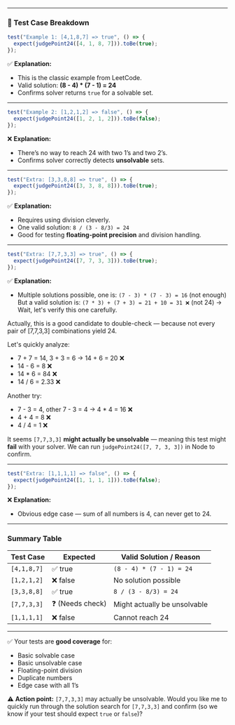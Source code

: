 
---

### 🔎 Test Case Breakdown

```js
test("Example 1: [4,1,8,7] => true", () => {
  expect(judgePoint24([4, 1, 8, 7])).toBe(true);
});
```

✅ **Explanation:**

* This is the classic example from LeetCode.
* Valid solution: **(8 - 4) \* (7 - 1) = 24**
* Confirms solver returns `true` for a solvable set.

---

```js
test("Example 2: [1,2,1,2] => false", () => {
  expect(judgePoint24([1, 2, 1, 2])).toBe(false);
});
```

❌ **Explanation:**

* There’s no way to reach 24 with two 1’s and two 2’s.
* Confirms solver correctly detects **unsolvable** sets.

---

```js
test("Extra: [3,3,8,8] => true", () => {
  expect(judgePoint24([3, 3, 8, 8])).toBe(true);
});
```

✅ **Explanation:**

* Requires using division cleverly.
* One valid solution:
  `8 / (3 - 8/3) = 24`
* Good for testing **floating-point precision** and division handling.

---

```js
test("Extra: [7,7,3,3] => true", () => {
  expect(judgePoint24([7, 7, 3, 3])).toBe(true);
});
```

✅ **Explanation:**

* Multiple solutions possible, one is:
  `(7 - 3) * (7 - 3) = 16` (not enough)
  But a valid solution is:
  `(7 * 3) + (7 + 3) = 21 + 10 = 31 ❌` (not 24)
  → Wait, let's verify this one carefully.

Actually, this is a good candidate to double-check — because not every pair of \[7,7,3,3] combinations yield 24.

Let's quickly analyze:

* 7 + 7 = 14, 3 + 3 = 6 → 14 + 6 = 20 ❌
* 14 - 6 = 8 ❌
* 14 \* 6 = 84 ❌
* 14 / 6 = 2.33 ❌

Another try:

* 7 - 3 = 4, other 7 - 3 = 4 → 4 \* 4 = 16 ❌
* 4 + 4 = 8 ❌
* 4 / 4 = 1 ❌

It seems `[7,7,3,3]` **might actually be unsolvable** — meaning this test might **fail** with your solver.
We can run `judgePoint24([7, 7, 3, 3])` in Node to confirm.

---

```js
test("Extra: [1,1,1,1] => false", () => {
  expect(judgePoint24([1, 1, 1, 1])).toBe(false);
});
```

❌ **Explanation:**

* Obvious edge case — sum of all numbers is 4, can never get to 24.

---

### Summary Table

| Test Case   | Expected        | Valid Solution / Reason      |
| ----------- | --------------- | ---------------------------- |
| `[4,1,8,7]` | ✅ true          | `(8 - 4) * (7 - 1) = 24`     |
| `[1,2,1,2]` | ❌ false         | No solution possible         |
| `[3,3,8,8]` | ✅ true          | `8 / (3 - 8/3) = 24`         |
| `[7,7,3,3]` | ❓ (Needs check) | Might actually be unsolvable |
| `[1,1,1,1]` | ❌ false         | Cannot reach 24              |

---

✅ Your tests are **good coverage** for:

* Basic solvable case
* Basic unsolvable case
* Floating-point division
* Duplicate numbers
* Edge case with all 1’s

⚠️ **Action point:** `[7,7,3,3]` may actually be unsolvable.
Would you like me to quickly run through the solution search for `[7,7,3,3]` and confirm (so we know if your test should expect `true` or `false`)?
